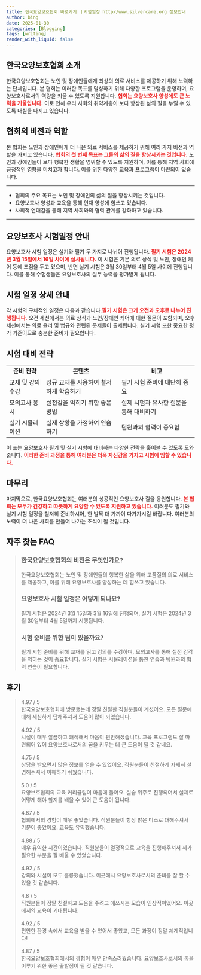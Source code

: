 ```yaml
---
title: 한국요양보호협회 바로가기 ㅣ시험일정 http//www.silvercare.org 정보안내
author: bing
date: 2025-01-30
categories: [Blogging]
tags: [writing]
render_with_liquid: false
---
```



<h2 id='한국요양보호협회 소개'>한국요양보호협회 소개</h2>

<p>한국요양보호협회는 노인 및 장애인들에게 최상의 의료 서비스를 제공하기 위해 노력하는 단체입니다. 본 협회는 이러한 목표를 달성하기 위해 다양한 프로그램을 운영하며, 요양보호사로서의 역량을 키울 수 있도록 지원합니다. <b><span style="color: #ee2323;">협회는 요양보호사 양성에도 큰 노력을 기울입니다.</span></b> 이로 인해 우리 사회의 취약계층이 보다 향상된 삶의 질을 누릴 수 있도록 내실을 다지고 있습니다. </p>

<h2 id='협회의 비전과 역할'>협회의 비전과 역할</h2>

<p>본 협회는 노인과 장애인에게 더 나은 의료 서비스를 제공하기 위해 여러 가지 비전과 역할을 가지고 있습니다. <b><span style="color: #ee2323;">협회의 첫 번째 목표는 그들의 삶의 질을 향상시키는 것입니다.</span></b> 노인과 장애인들이 보다 행복한 생활을 영위할 수 있도록 지원하며, 이를 통해 지역 사회에 긍정적인 영향을 미치고자 합니다. 이를 위한 다양한 교육과 프로그램이 마련되어 있습니다.</p>

<hr />

<ul>
    <li>협회의 주요 목표는 노인 및 장애인의 삶의 질을 향상시키는 것입니다.</li>
    <li>요양보호사 양성과 교육을 통해 인재 양성에 힘쓰고 있습니다.</li>
    <li>사회적 연대감을 통해 지역 사회와의 협력 관계를 강화하고 있습니다.</li>
</ul>

<hr />

<h2 id='요양보호사 시험일정 안내'>요양보호사 시험일정 안내</h2>

<p>요양보호사 시험 일정은 실기와 필기 두 가지로 나뉘어 진행됩니다. <b><span style="color: #ee2323;">필기 시험은 2024년 3월 15일에서 16일 사이에 실시됩니다.</span></b> 이 시험은 기본 의료 상식 및 노인, 장애인 케어 등에 초점을 두고 있으며, 반면 실기 시험은 3월 30일부터 4월 5일 사이에 진행됩니다. 이를 통해 수험생들은 요양보호사의 실무 능력을 평가받게 됩니다.</p>

<h2 id='시험 일정 상세 안내'>시험 일정 상세 안내</h2>

<p>각 시험의 구체적인 일정은 다음과 같습니다.<b><span style="color: #ee2323;">필기 시험은 크게 오전과 오후로 나누어 진행됩니다.</span></b> 오전 세션에서는 의료 상식과 노인/장애인 케어에 대한 질문이 포함되며, 오후 세션에서는 의료 윤리 및 법규와 관련된 문제들이 출제됩니다. 실기 시험 또한 중요한 평가 기준이므로 충분한 준비가 필요합니다.</p>

<h2 id='시험 대비 전략'>시험 대비 전략</h2>

<table>
    <tr>
        <td style="text-align: center; height: 17px;"><b>준비 전략</b></td>
        <td style="text-align: center; height: 17px;"><b>콘텐츠</b></td>
        <td style="text-align: center; height: 17px;"><b>비고</b></td>
    </tr>
    <tr>
        <td>교재 및 강의 수강</td>
        <td>정규 교재를 사용하여 철저하게 학습하기</td>
        <td>필기 시험 준비에 대단히 중요</td>
    </tr>
    <tr>
        <td>모의고사 응시</td>
        <td>실전감을 익히기 위한 좋은 방법</td>
        <td>실제 시험과 유사한 질문을 통해 대비하기</td>
    </tr>
    <tr>
        <td>실기 시뮬레이션</td>
        <td>실제 상황을 가정하여 연습하기</td>
        <td>팀원과의 협력이 중요함</td>
    </tr>
</table>

<p>이 표는 요양보호사 필기 및 실기 시험에 대비하는 다양한 전략을 훑어볼 수 있도록 도와줍니다. <b><span style="color: #ee2323;">이러한 준비 과정을 통해 여러분은 더욱 자신감을 가지고 시험에 임할 수 있습니다.</span></b></p>

<h2 id='마무리'>마무리</h2>

<p>마지막으로, 한국요양보호협회는 여러분의 성공적인 요양보호사 길을 응원합니다. <b><span style="color: #ee2323;">본 협회는 모두가 건강하고 따뜻하게 요양할 수 있도록 지원하고 있습니다.</span></b> 여러분도 필기와 실기 시험 일정을 철저히 준비하시어, 한 발짝 더 가까이 다가가시길 바랍니다. 여러분의 노력이 더 나은 사회를 만들어 나가는 초석이 될 것입니다.</p>


<h2 id='자주_찾는_FAQ'>자주 찾는 FAQ</h2>
<div itemscope="" itemtype="https://schema.org/FAQPage"> 
<blockquote> 
<div itemscope="" itemprop="mainEntity" itemtype="https://schema.org/Question"> 
<h3 itemprop="name">한국요양보호협회의 비전은 무엇인가요?</h3> 
<div itemscope="" itemprop="acceptedAnswer" itemtype="https://schema.org/Answer"> 
<span itemprop="text"> 
<p>한국요양보호협회는 노인 및 장애인들의 행복한 삶을 위해 고품질의 의료 서비스를 제공하고, 이를 위해 요양보호사를 양성하는 데 힘쓰고 있습니다.</p> 
</span> 
</div> 
</div> 
<div itemscope="" itemprop="mainEntity" itemtype="https://schema.org/Question"> 
<h3 itemprop="name">요양보호사 시험 일정은 어떻게 되나요?</h3> 
<div itemscope="" itemprop="acceptedAnswer" itemtype="https://schema.org/Answer"> 
<span itemprop="text"> 
<p>필기 시험은 2024년 3월 15일과 3월 16일에 진행되며, 실기 시험은 2024년 3월 30일부터 4월 5일까지 시행됩니다.</p> 
</span> 
</div> 
</div> 
<div itemscope="" itemprop="mainEntity" itemtype="https://schema.org/Question"> 
<h3 itemprop="name">시험 준비를 위한 팁이 있을까요?</h3> 
<div itemscope="" itemprop="acceptedAnswer" itemtype="https://schema.org/Answer"> 
<span itemprop="text"> 
<p>필기 시험 준비를 위해 교재를 읽고 강의를 수강하며, 모의고사를 통해 실전 감각을 익히는 것이 중요합니다. 실기 시험은 시뮬레이션을 통한 연습과 팀원과의 협력 연습이 필요합니다.</p> 
</span> 
</div> 
</div> 
</blockquote> 
</div>
<h2 id='후기'>후기</h2>
<div itemscope itemtype="https://schema.org/Product">
  <blockquote>
  <div itemprop="review" itemscope itemtype="https://schema.org/Review">
      <div itemprop="reviewRating" itemscope itemtype="https://schema.org/Rating"> <span itemprop="ratingValue">4.97</span> / <span itemprop="bestRating">5</span> </div>
      <span itemprop="reviewBody">한국요양보호협회에 방문했는데 정말 친절한 직원분들이 계셨어요. 모든 질문에 대해 세심하게 답해주셔서 도움이 많이 되었습니다.</span>
  </div>
  <br>
  <div itemprop="review" itemscope itemtype="https://schema.org/Review">
      <div itemprop="reviewRating" itemscope itemtype="https://schema.org/Rating"> <span itemprop="ratingValue">4.92</span> / <span itemprop="bestRating">5</span> </div>
      <span itemprop="reviewBody">시설이 매우 깔끔하고 쾌적해서 마음이 편안해졌습니다. 교육 프로그램도 잘 마련되어 있어 요양보호사로서의 꿈을 키우는 데 큰 도움이 될 것 같네요.</span>
  </div>
  <br>
  <div itemprop="review" itemscope itemtype="https://schema.org/Review">
      <div itemprop="reviewRating" itemscope itemtype="https://schema.org/Rating"> <span itemprop="ratingValue">4.75</span> / <span itemprop="bestRating">5</span> </div>
      <span itemprop="reviewBody">상담을 받으면서 많은 정보를 얻을 수 있었어요. 직원분들이 친절하게 자세히 설명해주셔서 이해하기 쉬웠습니다.</span>
  </div>
  <br>
  <div itemprop="review" itemscope itemtype="https://schema.org/Review">
      <div itemprop="reviewRating" itemscope itemtype="https://schema.org/Rating"> <span itemprop="ratingValue">5.0</span> / <span itemprop="bestRating">5</span> </div>
      <span itemprop="reviewBody">요양보호협회의 교육 커리큘럼이 마음에 들어요. 실습 위주로 진행되어서 실제로 어떻게 해야 할지를 배울 수 있어 큰 도움이 됩니다.</span>
  </div>
  <br>
  <div itemprop="review" itemscope itemtype="https://schema.org/Review">
      <div itemprop="reviewRating" itemscope itemtype="https://schema.org/Rating"> <span itemprop="ratingValue">4.87</span> / <span itemprop="bestRating">5</span> </div>
      <span itemprop="reviewBody">협회에서의 경험이 매우 좋았습니다. 직원분들이 항상 밝은 미소로 대해주셔서 기분이 좋았어요. 교육도 유익했습니다.</span>
  </div>
  <br>
  <div itemprop="review" itemscope itemtype="https://schema.org/Review">
      <div itemprop="reviewRating" itemscope itemtype="https://schema.org/Rating"> <span itemprop="ratingValue">4.88</span> / <span itemprop="bestRating">5</span> </div>
      <span itemprop="reviewBody">매우 유익한 시간이었습니다. 직원분들이 열정적으로 교육을 진행해주셔서 제가 필요한 부분을 잘 배울 수 있었습니다.</span>
  </div>
  <br>
  <div itemprop="review" itemscope itemtype="https://schema.org/Review">
      <div itemprop="reviewRating" itemscope itemtype="https://schema.org/Rating"> <span itemprop="ratingValue">4.92</span> / <span itemprop="bestRating">5</span> </div>
      <span itemprop="reviewBody">강의와 시설이 모두 훌륭했습니다. 이곳에서 요양보호사로서의 준비를 잘 할 수 있을 것 같습니다.</span>
  </div>
  <br>
  <div itemprop="review" itemscope itemtype="https://schema.org/Review">
      <div itemprop="reviewRating" itemscope itemtype="https://schema.org/Rating"> <span itemprop="ratingValue">4.8</span> / <span itemprop="bestRating">5</span> </div>
      <span itemprop="reviewBody">직원분들이 정말 친절하고 도움을 주려고 애쓰시는 모습이 인상적이었어요. 이곳에서의 교육이 기대됩니다.</span>
  </div>
  <br>
  <div itemprop="review" itemscope itemtype="https://schema.org/Review">
      <div itemprop="reviewRating" itemscope itemtype="https://schema.org/Rating"> <span itemprop="ratingValue">4.92</span> / <span itemprop="bestRating">5</span> </div>
      <span itemprop="reviewBody">편안한 환경 속에서 교육을 받을 수 있어서 좋았고, 모든 과정이 정말 체계적입니다!</span>
  </div>
  <br>
  <div itemprop="review" itemscope itemtype="https://schema.org/Review">
      <div itemprop="reviewRating" itemscope itemtype="https://schema.org/Rating"> <span itemprop="ratingValue">4.87</span> / <span itemprop="bestRating">5</span> </div>
      <span itemprop="reviewBody">한국요양보호협회에서의 경험이 매우 만족스러웠습니다. 요양보호사로서의 꿈을 이루기 위한 좋은 출발점이 될 것 같습니다.</span>
  </div>
  </blockquote>
</div>
